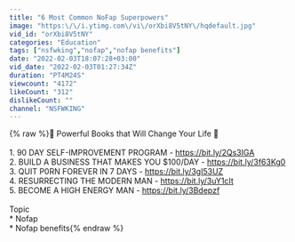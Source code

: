 ```yaml
---
title: "6 Most Common NoFap Superpowers"
image: "https:\/\/i.ytimg.com\/vi\/orXbi8V5tNY\/hqdefault.jpg"
vid_id: "orXbi8V5tNY"
categories: "Education"
tags: ["nsfwking","nofap","nofap benefits"]
date: "2022-02-03T18:07:28+03:00"
vid_date: "2022-02-03T01:27:34Z"
duration: "PT4M24S"
viewcount: "4172"
likeCount: "312"
dislikeCount: ""
channel: "NSFWKING"
---
```

{% raw %}👑  Powerful Books that Will Change Your Life 👑 <br /><br />1. 90 DAY SELF-IMPROVEMENT PROGRAM - <a rel="nofollow" target="blank" href="https://bit.ly/2Qs3IGA">https://bit.ly/2Qs3IGA</a><br />2. BUILD A BUSINESS THAT MAKES YOU $100/DAY - <a rel="nofollow" target="blank" href="https://bit.ly/3f63Kg0">https://bit.ly/3f63Kg0</a><br />3. QUIT P0RN FOREVER IN 7 DAYS - <a rel="nofollow" target="blank" href="https://bit.ly/3gI53UZ">https://bit.ly/3gI53UZ</a><br />4. RESURRECTING THE MODERN MAN - <a rel="nofollow" target="blank" href="https://bit.ly/3uY1cIt">https://bit.ly/3uY1cIt</a><br />5. BECOME A HIGH ENERGY MAN - <a rel="nofollow" target="blank" href="https://bit.ly/3Bdepzf">https://bit.ly/3Bdepzf</a><br /><br />Topic<br />* Nofap<br />* Nofap benefits{% endraw %}
